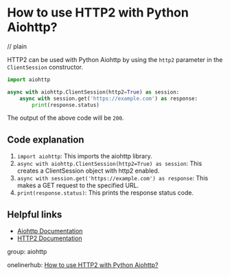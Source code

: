 # How to use HTTP2 with Python Aiohttp?
// plain

HTTP2 can be used with Python Aiohttp by using the `http2` parameter in the `ClientSession` constructor.

```python
import aiohttp

async with aiohttp.ClientSession(http2=True) as session:
    async with session.get('https://example.com') as response:
        print(response.status)
```

The output of the above code will be `200`.

## Code explanation


1. `import aiohttp`: This imports the aiohttp library.
2. `async with aiohttp.ClientSession(http2=True) as session`: This creates a ClientSession object with http2 enabled.
3. `async with session.get('https://example.com') as response`: This makes a GET request to the specified URL.
4. `print(response.status)`: This prints the response status code.

## Helpful links

- [Aiohttp Documentation](https://docs.aiohttp.org/en/stable/)
- [HTTP2 Documentation](https://http2.github.io/)

group: aiohttp

onelinerhub: [How to use HTTP2 with Python Aiohttp?](https://onelinerhub.com/python-aiohttp/how-to-use-http2-with-python-aiohttp)